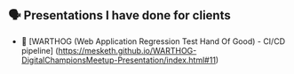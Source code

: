 ## 🗣 Presentations I have done for clients

- 🐗 [WARTHOG (Web Application Regression Test Hand Of Good)  - CI/CD pipeline] (https://mesketh.github.io/WARTHOG-DigitalChampionsMeetup-Presentation/index.html#11)


